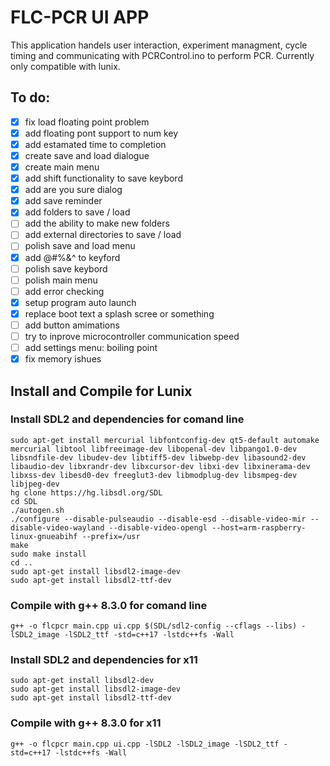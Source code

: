 # FLC-PCR UI APP
This application handels user interaction, experiment managment, cycle timing and communicating with PCRControl.ino to perform PCR. Currently only compatible with lunix.
## To do:
- [X] fix load floating point problem
- [X] add floating pont support to num key
- [X] add estamated time to completion
- [X] create save and load dialogue
- [X] create main menu
- [X] add shift functionality to save keybord
- [X] add are you sure dialog
- [X] add save reminder
- [X] add folders to save / load
- [ ] add the ability to make new folders
- [ ] add external directories to save / load
- [ ] polish save and load menu
- [X] add @#%&^ to keyford
- [ ] polish save keybord
- [ ] polish main menu
- [ ] add error checking
- [X] setup program auto launch
- [X] replace boot text a splash scree or something
- [ ] add button amimations
- [ ] try to inprove microcontroller communication speed
- [ ] add settings menu: boiling point 
- [X] fix memory ishues
## Install and Compile for Lunix
### Install SDL2 and dependencies for comand line
```
sudo apt-get install mercurial libfontconfig-dev qt5-default automake mercurial libtool libfreeimage-dev libopenal-dev libpango1.0-dev libsndfile-dev libudev-dev libtiff5-dev libwebp-dev libasound2-dev libaudio-dev libxrandr-dev libxcursor-dev libxi-dev libxinerama-dev libxss-dev libesd0-dev freeglut3-dev libmodplug-dev libsmpeg-dev libjpeg-dev
hg clone https://hg.libsdl.org/SDL
cd SDL
./autogen.sh
./configure --disable-pulseaudio --disable-esd --disable-video-mir --disable-video-wayland --disable-video-opengl --host=arm-raspberry-linux-gnueabihf --prefix=/usr
make
sudo make install
cd ..
sudo apt-get install libsdl2-image-dev
sudo apt-get install libsdl2-ttf-dev
```
### Compile with g++ 8.3.0 for comand line
```
g++ -o flcpcr main.cpp ui.cpp $(SDL/sdl2-config --cflags --libs) -lSDL2_image -lSDL2_ttf -std=c++17 -lstdc++fs -Wall
```
### Install SDL2 and dependencies for x11
```
sudo apt-get install libsdl2-dev
sudo apt-get install libsdl2-image-dev
sudo apt-get install libsdl2-ttf-dev
```
### Compile with g++ 8.3.0 for x11
```
g++ -o flcpcr main.cpp ui.cpp -lSDL2 -lSDL2_image -lSDL2_ttf -std=c++17 -lstdc++fs -Wall
```
